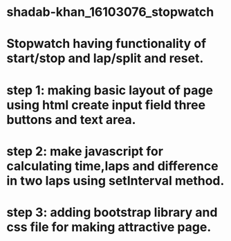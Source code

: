 # shadab-khan_16103076_stopwatch
# Stopwatch having functionality of start/stop and lap/split and reset.
# step 1: making basic layout of page using html create input field three buttons and text area.
# step 2: make javascript for calculating time,laps and difference in two laps using setInterval method.
# step 3: adding bootstrap library and css file for making attractive page.

